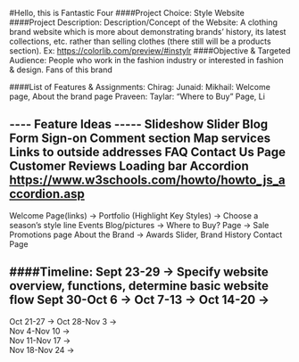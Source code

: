 #Hello, this is Fantastic Four
####Project Choice: Style Website
####Project Description:  Description/Concept of the Website: A clothing brand website which is more about demonstrating brands’ history, its latest collections, etc. rather than selling clothes (there still will be a products section). 
Ex: https://colorlib.com/preview/#instylr
####Objective & Targeted Audience: People who work in the fashion industry or interested in fashion & design. Fans of this brand

####List of Features & Assignments:
Chirag: 
Junaid:
Mikhail: Welcome page, About the brand page
Praveen:
Taylar: “Where to Buy” Page, Li
	
---- Feature Ideas -----
Slideshow
Slider
Blog
Form
Sign-on
Comment section
Map services
Links to outside addresses
FAQ
Contact Us Page
Customer Reviews
Loading bar
Accordion https://www.w3schools.com/howto/howto_js_accordion.asp
----------------------------

Welcome Page(links) → Portfolio (Highlight Key Styles) → Choose a season’s style line 
		                Events Blog/pictures → 
		                Where to Buy? Page → Sale Promotions page 
                            About the Brand → Awards Slider, Brand History
	                            Contact Page  
		      

####Timeline:
Sept 23-29 → Specify website overview, functions, determine basic website flow
Sept 30-Oct 6 →
Oct 7-13 → 
Oct 14-20 →
---------------- 
Oct 21-27 →
Oct 28-Nov 3 →    
Nov 4-Nov 10 →    
Nov 11-Nov 17 →  
Nov 18-Nov 24 →      
